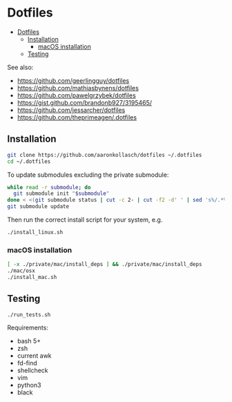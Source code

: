 # Dotfiles

<!--toc:start-->
- [Dotfiles](#dotfiles)
  - [Installation](#installation)
    - [macOS installation](#macos-installation)
  - [Testing](#testing)
<!--toc:end-->

See also:
- https://github.com/geerlingguy/dotfiles
- https://github.com/mathiasbynens/dotfiles
- https://github.com/pawelgrzybek/dotfiles
- https://gist.github.com/brandonb927/3195465/
- https://github.com/jessarcher/dotfiles
- https://github.com/theprimeagen/.dotfiles

## Installation

```bash
git clone https://github.com/aaronkollasch/dotfiles ~/.dotfiles
cd ~/.dotfiles
```

To update submodules excluding the private submodule:

```bash
while read -r submodule; do
  git submodule init "$submodule"
done < <(git submodule status | cut -c 2- | cut -f2 -d' ' | sed 's%/.*%%' | sort | uniq | grep -v 'private')
git submodule update
```

Then run the correct install script for your system, e.g.

```bash
./install_linux.sh
```

### macOS installation
```bash
[ -x ./private/mac/install_deps ] && ./private/mac/install_deps
./mac/osx
./install_mac.sh
```

## Testing

```bash
./run_tests.sh
```

Requirements:
- bash 5+
- zsh
- current awk
- fd-find
- shellcheck
- vim
- python3
- black
